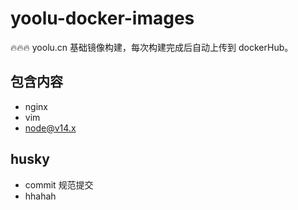 # yoolu-docker-images
🔥🔥🔥 yoolu.cn 基础镜像构建，每次构建完成后自动上传到 dockerHub。

## 包含内容
- nginx
- vim
- node@v14.x

## husky

- commit 规范提交
- hhahah
